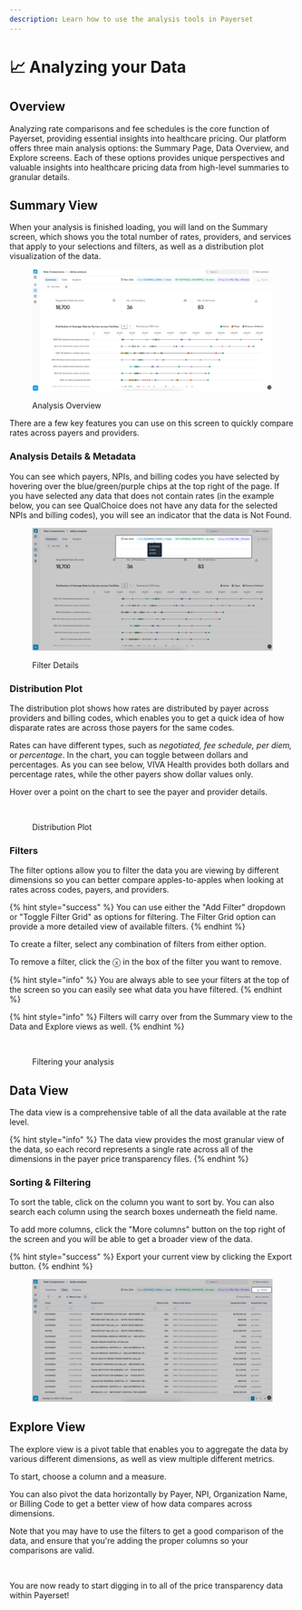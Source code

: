 ```yaml
---
description: Learn how to use the analysis tools in Payerset
---
```


# 📈 Analyzing your Data

## Overview

Analyzing rate comparisons and fee schedules is the core function of Payerset, providing essential insights into healthcare pricing. Our platform offers three main analysis options: the Summary Page, Data Overview, and Explore screens. Each of these options provides unique perspectives and valuable insights into healthcare pricing data from high-level summaries to granular details.

## Summary View

When your analysis is finished loading, you will land on the Summary screen, which shows you the total number of rates, providers, and services that apply to your selections and filters, as well as a distribution plot visualization of the data.

<figure><img src="../../.gitbook/assets/image (2) (1).png" alt=""><figcaption><p>Analysis Overview</p></figcaption></figure>

There are a few key features you can use on this screen to quickly compare rates across payers and providers.&#x20;

### Analysis Details & Metadata

You can see which payers, NPIs, and billing codes you have selected by hovering over the blue/green/purple chips at the top right of the page. If you have selected any data that does not contain rates (in the example below, you can see QualChoice does not have any data for the selected NPIs and billing codes), you will see an indicator that the data is Not Found.

<figure><img src="../../.gitbook/assets/image (3) (1).png" alt=""><figcaption><p>Filter Details</p></figcaption></figure>

### Distribution Plot

The distribution plot shows how rates are distributed by payer across providers and billing codes, which enables you to get a quick idea of how disparate rates are across those payers for the same codes.&#x20;

Rates can have different types, such as _negotiated, fee schedule, per diem,_ or _percentage_. In the chart, you can toggle between dollars and percentages. As you can see below, VIVA Health provides both dollars and percentage rates, while the other payers show dollar values only.

Hover over a point on the chart to see the payer and provider details.

<figure><img src="../../.gitbook/assets/Kapture 2024-12-18 at 21.10.30.gif" alt=""><figcaption><p>Distribution Plot</p></figcaption></figure>

### Filters

The filter options allow you to filter the data you are viewing by different dimensions so you can better compare apples-to-apples when looking at rates across codes, payers, and providers.&#x20;

{% hint style="success" %}
You can use either the "Add Filter" dropdown or "Toggle Filter Grid" as  options for filtering. The Filter Grid option can provide a more detailed view of available filters.
{% endhint %}

To create a filter, select any combination of filters from either option.

To remove a filter, click the ⓧ in the box of the filter you want to remove.

{% hint style="info" %}
You are always able to see your filters at the top of the screen so you can easily see what data you have filtered.&#x20;
{% endhint %}

{% hint style="info" %}
Filters will carry over from the Summary view to the Data and Explore views as well.
{% endhint %}

<figure><img src="../../.gitbook/assets/Kapture 2024-12-18 at 21.21.11 (1).gif" alt=""><figcaption><p>Filtering your analysis</p></figcaption></figure>

## Data View

The data view is a comprehensive table of all the data available at the rate level.

{% hint style="info" %}
The data view provides the most granular view of the data, so each record represents a single rate across all of the dimensions in the payer price transparency files.
{% endhint %}

### Sorting & Filtering

To sort the table, click on the column you want to sort by. You can also search each column using the search boxes underneath the field name.

To add more columns, click the "More columns" button on the top right of the screen and you will be able to get a broader view of the data.

{% hint style="success" %}
Export your current view by clicking the Export button.
{% endhint %}

<figure><img src="../../.gitbook/assets/image (5).png" alt=""><figcaption></figcaption></figure>

## Explore View

The explore view is a pivot table that enables you to aggregate the data by various different dimensions, as well as view multiple different metrics.

To start, choose a column and a measure.

You can also pivot the data horizontally by Payer, NPI, Organization Name, or Billing Code to get a better view of how data compares across dimensions.&#x20;

Note that you may have to use the filters to get a good comparison of the data, and ensure that you're adding the proper columns so your comparisons are valid.

<figure><img src="../../.gitbook/assets/Kapture 2024-12-18 at 21.35.37.gif" alt=""><figcaption></figcaption></figure>

You are now ready to start digging in to all of the price transparency data within Payerset!
